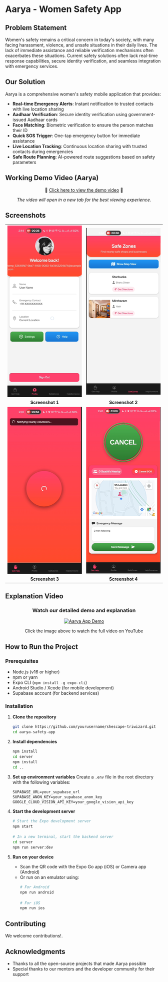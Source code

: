 # Aarya - Women Safety App

##  Problem Statement

Women's safety remains a critical concern in today's society, with many facing harassment, violence, and unsafe situations in their daily lives. The lack of immediate assistance and reliable verification mechanisms often exacerbates these situations. Current safety solutions often lack real-time response capabilities, secure identity verification, and seamless integration with emergency services.

##  Our Solution

Aarya is a comprehensive women's safety mobile application that provides:

- **Real-time Emergency Alerts**: Instant notification to trusted contacts with live location sharing
- **Aadhaar Verification**: Secure identity verification using government-issued Aadhaar cards
- **Face Matching**: Biometric verification to ensure the person matches their ID
- **Quick SOS Trigger**: One-tap emergency button for immediate assistance
- **Live Location Tracking**: Continuous location sharing with trusted contacts during emergencies
- **Safe Route Planning**: AI-powered route suggestions based on safety parameters

##  Working Demo Video (Aarya)

<div align="center">
  <p>🎥 <a href="https://github.com/dhruvbhadhotiya/shescape-triwizard/raw/main/assets/videos/Aarya.mp4" target="_blank">Click here to view the demo video</a> 🎥</p>
  <p><em>The video will open in a new tab for the best viewing experience.</em></p>
</div>

##  Screenshots

| | |
|:-------------------------:|:-------------------------:|
| <img src="assets/images/1.png" width="300"> | <img src="assets/images/2.png" width="300"> |
| **Screenshot 1** | **Screenshot 2** |
| <img src="assets/images/3.png" width="300"> | <img src="assets/images/4.png" width="300"> |
| **Screenshot 3** | **Screenshot 4** |

##  Explanation Video

<div align="center">
  <h3>Watch our detailed demo and explanation</h3>
  <a href="https://youtu.be/OjlOkJb56Bk?si=CmYsVt5MLF9O6VDT" target="_blank">
    <img src="https://img.youtube.com/vi/OjlOkJb56Bk/maxresdefault.jpg" alt="Aarya App Demo" width="800">
  </a>
  <p>Click the image above to watch the full video on YouTube</p>
</div>

##  How to Run the Project

### Prerequisites
- Node.js (v16 or higher)
- npm or yarn
- Expo CLI (`npm install -g expo-cli`)
- Android Studio / Xcode (for mobile development)
- Supabase account (for backend services)

### Installation

1. **Clone the repository**
   ```bash
   git clone https://github.com/yourusername/shescape-triwizard.git
   cd aarya-safety-app
   ```

2. **Install dependencies**
   ```bash
   npm install
   cd server
   npm install
   cd ..
   ```

3. **Set up environment variables**
   Create a `.env` file in the root directory with the following variables:
   ```
   SUPABASE_URL=your_supabase_url
   SUPABASE_ANON_KEY=your_supabase_anon_key
   GOOGLE_CLOUD_VISION_API_KEY=your_google_vision_api_key
   ```

4. **Start the development server**
   ```bash
   # Start the Expo development server
   npm start
   
   # In a new terminal, start the backend server
   cd server
   npm run server:dev
   ```

5. **Run on your device**
   - Scan the QR code with the Expo Go app (iOS) or Camera app (Android)
   - Or run on an emulator using:
     ```bash
     # For Android
     npm run android
     
     # For iOS
     npm run ios
     ```

##  Contributing

We welcome contributions!.

##  Acknowledgments

- Thanks to all the open-source projects that made Aarya possible
- Special thanks to our mentors and the developer community for their support
